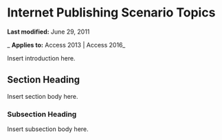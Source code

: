
# Internet Publishing Scenario Topics

 **Last modified:** June 29, 2011

 _ **Applies to:** Access 2013 | Access 2016_

Insert introduction here.


## Section Heading

Insert section body here.


### Subsection Heading

Insert subsection body here.

